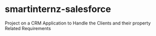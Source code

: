 # smartinternz-salesforce
Project on a CRM Application to Handle the Clients and their property Related Requirements
